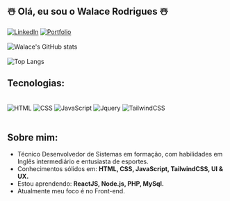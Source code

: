 ## ☃️ Olá, eu sou o Walace Rodrigues ☃️
[![LinkedIn](https://img.shields.io/badge/LinkedIn-0077B5?style=for-the-badge&logo=linkedin&logoColor=white)](https://www.linkedin.com/in/walace-rodrigues/)
[![Portfolio](https://img.shields.io/badge/Portfolio-%23000000.svg?style=for-the-badge&logo=firefox&logoColor=#FF7139)](https://walace-rodrigues.github.io/portfolio/)<br/><br/>
![Walace's GitHub stats](https://github-readme-stats.vercel.app/api?username=walace-rodrigues&show_icons=true&theme=tokyonight)<br/><br/>
![Top Langs](https://github-readme-stats.vercel.app/api/top-langs/?username=walace-rodrigues&layout=compact)

## Tecnologias:
<div display="inline_block"><br/>
     <img align="center" alt="HTML" src="https://img.shields.io/badge/html5-%23E34F26.svg?style=for-the-badge&logo=html5&logoColor=white">
     <img align="center" alt="CSS" src="https://img.shields.io/badge/css3-%231572B6.svg?style=for-the-badge&logo=css3&logoColor=white">
     <img align="center" alt="JavaScript" src="https://img.shields.io/badge/javascript-%23323330.svg?style=for-the-badge&logo=javascript&logoColor=%23F7DF1E">
     <img align="center" alt="Jquery" src="https://img.shields.io/badge/jquery-%230769AD.svg?style=for-the-badge&logo=jquery&logoColor=white">
     <img align="center" alt="TailwindCSS" src="https://img.shields.io/badge/Tailwind_CSS-38B2AC?style=for-the-badge&logo=tailwind-css&logoColor=white">
</div><br/>

## Sobre mim:
- Técnico Desenvolvedor de Sistemas em formação, com habilidades em Inglês intermediário e entusiasta de esportes. <br/>
- Conhecimentos sólidos em: <strong>HTML, CSS, JavaScript, TailwindCSS, UI & UX.</strong><br/>
- Estou aprendendo: <strong>ReactJS, Node.js, PHP, MySql.</strong><br/>
- Atualmente meu foco é no Front-end.



